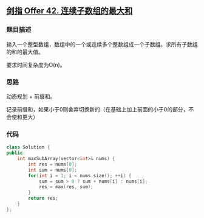 ## [剑指 Offer 42. 连续子数组的最大和](https://leetcode.cn/problems/lian-xu-zi-shu-zu-de-zui-da-he-lcof/)

### 题目描述

输入一个整型数组，数组中的一个或连续多个整数组成一个子数组。求所有子数组的和的最大值。

要求时间复杂度为O(n)。

### 思路

动态规划 + 前缀和。

记录前缀和，如果小于0则舍弃切换新的（在基础上加上前面的小于0的部分，不会使和更大）

### 代码

```c++
class Solution {
public:
    int maxSubArray(vector<int>& nums) {
        int res = nums[0];
        int sum = nums[0];
        for(int i = 1; i < nums.size(); ++i) {
            sum = sum > 0 ? sum + nums[i] : nums[i];
            res = max(res, sum);
        }
        return res;
    }
};
```
